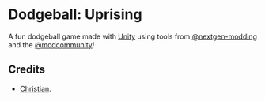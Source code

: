 # Dodgeball: Uprising
A fun dodgeball game made with [Unity](https://unity.com/) using tools from [@nextgen-modding](https://github.com/nextgen-modding) and the [@modcommunity](https://github.com/modcommunity)!

## Credits
* [Christian](https://github.com/gamemann).
